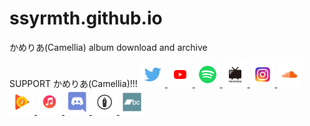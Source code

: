 # ssyrmth.github.io
かめりあ(Camellia) album download and archive

SUPPORT かめりあ(Camellia)!!!
<a href="https://twitter.com/cametek">
    <img src="assets/img/twitter.png" alt="Twitter" width="40" height="40">
        </a>
<a href="https://www.youtube.com/user/camelliaxxglitch">
    <img src="assets/img/youtube.png" alt="YouTube " width="40" height="40">
        </a>
<a href="https://open.spotify.com/artist/4bwIf0yXJf0F9AmOl2J78M">
    <img src="assets/img/spotify.png" alt="Spotify" width="40" height="40">
        </a>
<a href="http://www.nicovideo.jp/mylist/16888369">
    <img src="assets/img/niconico.png" alt="niconico" width="40" height="40">
        </a>
<a href="https://www.instagram.com/cametek_">
    <img src="assets/img/instagram.png" alt="Instagram" width="40" height="40">
        </a>
<a href="https://soundcloud.com/cametek">
    <img src="assets/img/soundcloud.png" alt="SoundCloud" width="40" height="40">
        </a>
<a href="https://play.google.com/store/music/artist/%E3%81%8B%E3%82%81%E3%82%8A%E3%81%82?id=Ay2u5ovs36mrodhhl27grye7yii&amp;hl=ja">
    <img src="assets/img/google-play-music.png" alt="Google Play Music" width="40" height="40">
        </a>
<a href="https://itunes.apple.com/jp/artist/%E3%81%8B%E3%82%81%E3%82%8A%E3%81%82/566485174">
    <img src="assets/img/itunes.png" alt="iTunes" width="40" height="40">
        </a>
<a href="https://discord.gg/xrzAse6">
    <img src="assets/img/discord.png" alt="Discord" width="40" height="40">
        </a>
<a href="https://cametek.hatenablog.jp/">
    <img src="assets/img/hatenablog.png" alt="Hatena Blog" width="40" height="40">
        </a>
<a href="https://cametek.bandcamp.com/">
    <img src="assets/img/bandcamp.png" alt="Bandcamp" width="40" height="40">
        </a>
